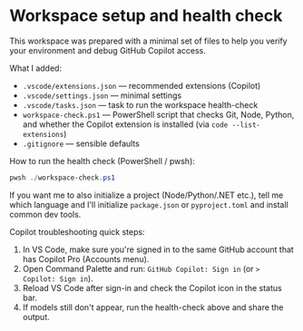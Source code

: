 # Workspace setup and health check

This workspace was prepared with a minimal set of files to help you verify your environment and debug GitHub Copilot access.

What I added:

- `.vscode/extensions.json` — recommended extensions (Copilot)
- `.vscode/settings.json` — minimal settings
- `.vscode/tasks.json` — task to run the workspace health-check
- `workspace-check.ps1` — PowerShell script that checks Git, Node, Python, and whether the Copilot extension is installed (via `code --list-extensions`)
- `.gitignore` — sensible defaults

How to run the health check (PowerShell / pwsh):

```powershell
pwsh ./workspace-check.ps1
```

If you want me to also initialize a project (Node/Python/.NET etc.), tell me which language and I'll initialize `package.json` or `pyproject.toml` and install common dev tools.

Copilot troubleshooting quick steps:

1. In VS Code, make sure you're signed in to the same GitHub account that has Copilot Pro (Accounts menu).
2. Open Command Palette and run: `GitHub Copilot: Sign in` (or `> Copilot: Sign in`).
3. Reload VS Code after sign-in and check the Copilot icon in the status bar.
4. If models still don't appear, run the health-check above and share the output.
